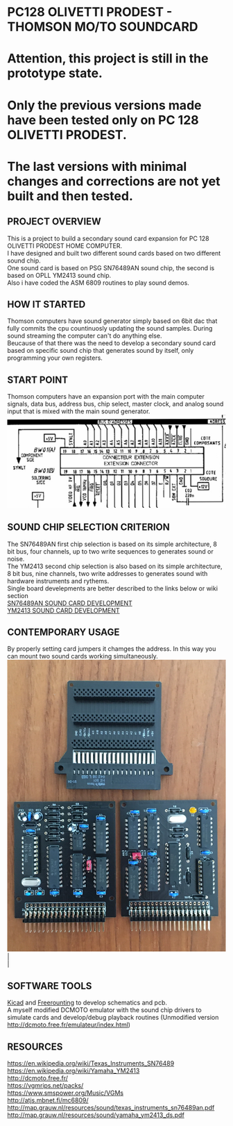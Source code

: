 # PC128 OLIVETTI PRODEST - THOMSON MO/TO SOUNDCARD

# Attention, this project is still in the prototype state.
# Only the previous versions made have been tested only on PC 128 OLIVETTI PRODEST.
# The last versions with minimal changes and corrections are not yet built and then tested.

## PROJECT OVERVIEW
This is a project to build a secondary sound card expansion for PC 128 OLIVETTI PRODEST HOME COMPUTER.<br/>
I have designed and built two different sound cards based on two different sound chip.<br/>
One sound card is based on PSG SN76489AN sound chip, the second is based on OPLL YM2413 sound chip.<br/>
Also i have coded the ASM 6809 routines to play sound demos.<br/>

## HOW IT STARTED
Thomson computers have sound generator simply based on 6bit dac that fully commits the cpu countinuosly updating the sound samples. During sound streaming the computer can't do anything else.<br/>
Beucause of that there was the need to develop a secondary sound card based on specific sound chip that generates sound by itself, only programming your own registers.<br/>
## START POINT
Thomson computers have an expansion port with the main computer signals, data bus, address bus, chip select, master clock, and analog sound input that is mixed with the main sound generator.<br/>
![](https://github.com/dinoflorenzi/THOMSON-MO-TO-SOUNDCARD/blob/main/COMMON/Expansion_port.jpg)<br/>
## SOUND CHIP SELECTION CRITERION
The SN76489AN first chip selection is based on its simple architecture, 8 bit bus, four channels, up to two write sequences to generates sound or noise.<br/>
The YM2413 second chip selection is also based on its simple architecture, 8 bit bus, nine channels, two write addresses to generates sound with hardware instruments and rythems.<br/>
Single board develepments are better described to the links below or wiki section<br/>
[SN76489AN SOUND CARD DEVELOPMENT](https://github.com/dinoflorenzi/THOMSON-MO-TO-SOUNDCARD/wiki/SN76489AN-MOTO-SOUND-CARD)<br/>
[YM2413 SOUND CARD DEVELOPMENT](https://github.com/dinoflorenzi/THOMSON-MO-TO-SOUNDCARD/wiki/YM2413-MOTO-SOUND-CARD)<br/>
## CONTEMPORARY USAGE
By properly setting card jumpers it chamges the address. In this way you can mount two sound cards working  simultaneously.<br/>
![](https://github.com/dinoflorenzi/THOMSON-MO-TO-SOUNDCARD/blob/main/COMMON/IMG_3648.JPG)<br/>
|[](https://github.com/dinoflorenzi/THOMSON-MO-TO-SOUNDCARD/blob/main/COMMON/IMG_3650.JPG)<br/>
|[](https://github.com/dinoflorenzi/THOMSON-MO-TO-SOUNDCARD/blob/main/COMMON/IMG_3651.JPG)<br/>
## SOFTWARE TOOLS
[Kicad](https://www.kicad.org/) and [Freerounting](https://freerouting.org/) to develop schematics and pcb.<br/>
A myself modified DCMOTO emulator with the sound chip drivers to simulate cards and develop/debug playback routines (Unmodified version http://dcmoto.free.fr/emulateur/index.html)<br/>
## RESOURCES
https://en.wikipedia.org/wiki/Texas_Instruments_SN76489<br/>
https://en.wikipedia.org/wiki/Yamaha_YM2413<br/>
http://dcmoto.free.fr/<br/>
https://vgmrips.net/packs/<br/>
https://www.smspower.org/Music/VGMs<br/>
http://atjs.mbnet.fi/mc6809/<br/>
http://map.grauw.nl/resources/sound/texas_instruments_sn76489an.pdf<br/>
http://map.grauw.nl/resources/sound/yamaha_ym2413_ds.pdf<br/>

